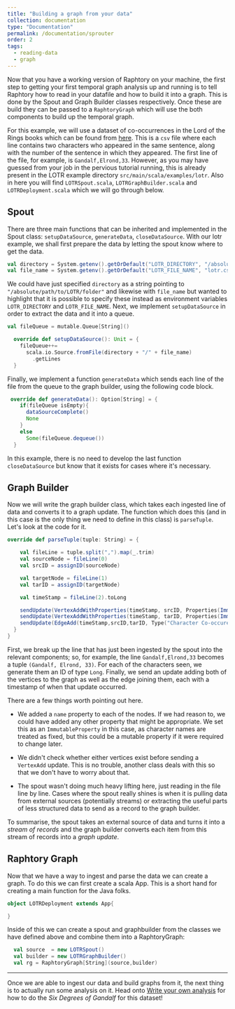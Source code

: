 ```yaml
---
title: "Building a graph from your data"
collection: documentation
type: "Documentation"
permalink: /documentation/sprouter
order: 2
tags:
  - reading-data
  - graph
---
```


Now that you have a working version of Raphtory on your machine, the first step to getting your first temporal graph analysis up and running is to tell Raphtory how to read in your datafile and how to build it into a graph. This is done by the Spout and Graph Builder classes respectively. Once these are build they can be passed to a `RaphtoryGraph` which will use the both components to build up the temporal graph.

For this example, we will use a dataset of co-occurrences in the Lord of the Rings books which can be found from [here](https://github.com/Raphtory/Examples/tree/main/src/main/scala/examples/lotr/lotr.csv). This is a `csv` file where each line contains two characters who appeared in the same sentence, along with the number of the sentence in which they appeared. The first line of the file, for example, is `Gandalf,Elrond,33`. However, as you may have guessed from your job in the pervious tutorial running, this is already present in the LOTR example directory `src/main/scala/examples/lotr`. Also in here you will find `LOTRSpout.scala`, `LOTRGraphBuilder.scala` and `LOTRDeployment.scala` which we will go through below.

## Spout

There are three main functions that can be inherited and implemented in the Spout class: `setupDataSource`, `generateData`, `closeDataSource`. With our lotr example, we shall first prepare the data by letting the spout know where to get the data.

```scala
val directory = System.getenv().getOrDefault("LOTR_DIRECTORY", "/absolute/path/to/LOTR/folder").trim
val file_name = System.getenv().getOrDefault("LOTR_FILE_NAME", "lotr.csv").trim
```

We could have just specified `directory` as a string pointing to `"/absolute/path/to/LOTR/folder"` and likewise with `file_name` but wanted to highlight that it is possible to specify these instead as environment variables `LOTR_DIRECTORY` and `LOTR_FILE_NAME`. Next, we implement `setupDataSource` in order to extract the data and it into a queue.

```scala
val fileQueue = mutable.Queue[String]()

  override def setupDataSource(): Unit = {
    fileQueue++=
      scala.io.Source.fromFile(directory + "/" + file_name)
        .getLines
  }
```

Finally, we implement a function `generateData` which sends each line of the file from the queue to the graph builder, using the following code block.

```scala
 override def generateData(): Option[String] = {
    if(fileQueue isEmpty){
      dataSourceComplete()
      None
    }
    else
      Some(fileQueue.dequeue())
  }
```

In this example, there is no need to develop the last function `closeDataSource` but know that it exists for cases where it's necessary.

## Graph Builder

Now we will write the graph builder class, which takes each ingested line of data and converts it to a graph update. The function which does this (and in this case is the only thing we need to define in this class) is `parseTuple`. Let's look at the code for it.

```scala
override def parseTuple(tuple: String) = {

    val fileLine = tuple.split(",").map(_.trim)
    val sourceNode = fileLine(0)
    val srcID = assignID(sourceNode)

    val targetNode = fileLine(1)
    val tarID = assignID(targetNode)

    val timeStamp = fileLine(2).toLong

    sendUpdate(VertexAddWithProperties(timeStamp, srcID, Properties(ImmutableProperty("name",sourceNode)),Type("Character")))
    sendUpdate(VertexAddWithProperties(timeStamp, tarID, Properties(ImmutableProperty("name",targetNode)),Type("Character")))
    sendUpdate(EdgeAdd(timeStamp,srcID,tarID, Type("Character Co-occurence")))
  }
}
```

First, we break up the line that has just been ingested by the spout into the relevant components; so, for example, the line `Gandalf,Elrond,33` becomes a tuple `(Gandalf, Elrond, 33)`. For each of the characters seen, we generate them an ID of type `Long`. Finally, we send an update adding both of the vertices to the graph as well as the edge joining them, each with a timestamp of when that update occurred.

There are a few things worth pointing out here.

* We added a `name` property to each of the nodes. If we had reason to, we could have added any other property that might be appropriate. We set this as an `ImmutableProperty` in this case, as character names are treated as fixed, but this could be a mutable property if it were required to change later.

* We didn't check whether either vertices exist before sending a `VertexAdd` update. This is no trouble, another class deals with this so that we don't have to worry about that.

* The spout wasn't doing much heavy lifting here, just reading in the file line by line. Cases where the spout really shines is when it is pulling data from external sources (potentially streams) or extracting the useful parts of less structured data to send as a record to the graph builder.

To summarise, the spout takes an external source of data and turns it into a _stream of records_ and the graph builder converts each item from this stream of records into a _graph update_.

## Raphtory Graph
Now that we have a way to ingest and parse the data we can create a graph. To do this we can first create a scala App. This is a short hand for creating a main function for the Java folks.

````scala
object LOTRDeployment extends App{

}

````

Inside of this we can create a spout and graphbuilder from the classes we have defined above and combine them into a RaphtoryGraph:

````scala
  val source  = new LOTRSpout()
  val builder = new LOTRGraphBuilder()
  val rg = RaphtoryGraph[String](source,builder)

````
---

Once we are able to ingest our data and build graphs from it, the next thing is to actually run some analysis on it. Head onto [Write your own analysis](/documentation/analysis-qs) for how to do the _Six Degrees of Gandalf_ for this dataset!
